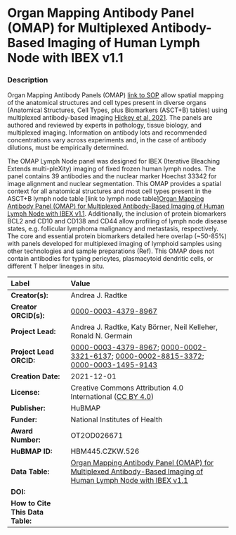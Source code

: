 # Organ Mapping Antibody Panel (OMAP)  for Multiplexed Antibody-Based Imaging of Human Lymph Node with IBEX v1.1

### Description
Organ Mapping Antibody Panels (OMAP) [link to SOP](https://doi.org/10.5281/zenodo.5749883) allow spatial mapping of the anatomical structures and cell types present in diverse organs (Anatomical Structures, Cell Types, plus Biomarkers (ASCT+B) tables) using multiplexed antibody-based imaging [Hickey et al, 2021](https://doi.org/10.1038/s41592-021-01316-y). The panels are authored and reviewed by experts in pathology, tissue biology, and multiplexed imaging. Information on antibody lots and recommended concentrations vary across experiments and, in the case of antibody dilutions, must be empirically determined. 

The OMAP Lymph Node panel was designed for IBEX (Iterative Bleaching Extends multi-pleXity) imaging of fixed frozen human lymph nodes. The panel contains 39 antibodies and the nuclear marker Hoechst 33342 for image alignment and nuclear segmentation. This OMAP provides a spatial context for all anatomical structures and most cell types present in the ASCT+B lymph node table [link to lymph node  table][Organ Mapping Antibody Panel (OMAP)  for Multiplexed Antibody-Based Imaging of Human Lymph Node with IBEX v1.1](../v1.1/v1.1/OMAPs/OMAP_LN.csv). Additionally, the inclusion of protein biomarkers BCL2 and CD10 and CD138 and CD44 allow profiling of lymph node disease states, e.g.  follicular lymphoma malignancy and metastasis, respectively. The core and essential protein biomarkers detailed here overlap (~50-85%) with panels developed for multiplexed imaging of lymphoid samples using other technologies  and sample preparations (Ref). This OMAP does not contain antibodies for typing pericytes, plasmacytoid dendritic cells, or different T helper lineages in situ. 


| Label | Value |
| :------------- |:-------------|
| **Creator(s):** | Andrea J. Radtke |
| **Creator ORCID(s):** | [0000-0003-4379-8967](https://orcid.org/0000-0003-4379-8967) |
| **Project Lead:** | Andrea J. Radtke, Katy B&ouml;rner, Neil Kelleher, Ronald N. Germain |
| **Project Lead ORCID:** | [0000-0003-4379-8967](https://orcid.org/0000-0003-4379-8967); [0000-0002-3321-6137](https://orcid.org/0000-0002-3321-6137); [0000-0002-8815-3372](https://orcid.org/0000-0002-8815-3372); [0000-0003-1495-9143](https://orcid.org/0000-0003-1495-9143) |
| **Creation Date:** | 2021-12-01 |
| **License:** | Creative Commons Attribution 4.0 International ([CC BY 4.0](https://creativecommons.org/licenses/by/4.0/)) |
| **Publisher:** | HuBMAP |
| **Funder:** | National Institutes of Health |
| **Award Number:** | OT2OD026671 |
| **HuBMAP ID:** | HBM445.CZKW.526 |
| **Data Table:** | [Organ Mapping Antibody Panel (OMAP)  for Multiplexed Antibody-Based Imaging of Human Lymph Node with IBEX v1.1](../v1.1/v1.1/OMAPs/OMAP_LN.csv)  |
| **DOI:** |  |
| **How to Cite This Data Table:** |  |

